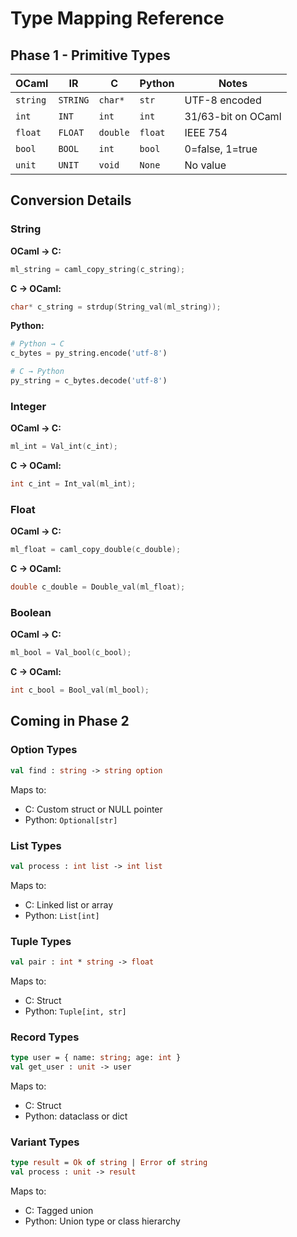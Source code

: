 # Type Mapping Reference

## Phase 1 - Primitive Types

| OCaml | IR | C | Python | Notes |
|-------|-------|-------------|-----------------|-------|
| `string` | `STRING` | `char*` | `str` | UTF-8 encoded |
| `int` | `INT` | `int` | `int` | 31/63-bit on OCaml |
| `float` | `FLOAT` | `double` | `float` | IEEE 754 |
| `bool` | `BOOL` | `int` | `bool` | 0=false, 1=true |
| `unit` | `UNIT` | `void` | `None` | No value |

## Conversion Details

### String

**OCaml → C:**
```c
ml_string = caml_copy_string(c_string);
```

**C → OCaml:**
```c
char* c_string = strdup(String_val(ml_string));
```

**Python:**
```python
# Python → C
c_bytes = py_string.encode('utf-8')

# C → Python
py_string = c_bytes.decode('utf-8')
```

### Integer

**OCaml → C:**
```c
ml_int = Val_int(c_int);
```

**C → OCaml:**
```c
int c_int = Int_val(ml_int);
```

### Float

**OCaml → C:**
```c
ml_float = caml_copy_double(c_double);
```

**C → OCaml:**
```c
double c_double = Double_val(ml_float);
```

### Boolean

**OCaml → C:**
```c
ml_bool = Val_bool(c_bool);
```

**C → OCaml:**
```c
int c_bool = Bool_val(ml_bool);
```

## Coming in Phase 2

### Option Types

```ocaml
val find : string -> string option
```

Maps to:
- C: Custom struct or NULL pointer
- Python: `Optional[str]`

### List Types

```ocaml
val process : int list -> int list
```

Maps to:
- C: Linked list or array
- Python: `List[int]`

### Tuple Types

```ocaml
val pair : int * string -> float
```

Maps to:
- C: Struct
- Python: `Tuple[int, str]`

### Record Types

```ocaml
type user = { name: string; age: int }
val get_user : unit -> user
```

Maps to:
- C: Struct
- Python: dataclass or dict

### Variant Types

```ocaml
type result = Ok of string | Error of string
val process : unit -> result
```

Maps to:
- C: Tagged union
- Python: Union type or class hierarchy
